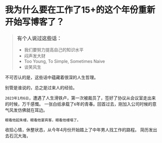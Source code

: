 
# 我为什么要在工作了15+的这个年份重新开始写博客了？

> ### 有个人说过这些话：
> - 我们要努力提高自己的知识水平
> - 闷声发大财
> - Too Young, To Simple, Sometimes Naive
> - 谈笑风生

不可否认的是，这些话中蕴藏着很深的人生哲理。

别管是谁说的，总之是过来人的经验。

`2023年1月6日`，遭遇了人生滑铁卢，第一次被裁员了，签好了协议从会议室走出来的时候，万千感慨。
一张白纸承载了`6`年的青春。回首过去，刚加入公司时候的意气风发仿佛就在耳边。

``眼看他起朱楼，眼看他宴宾客，眼看他楼塌了。``

收拾心情，休整状态，从今年4月份开始踏上了中年男人找工作的路程。
简历发出去石沉大海，
